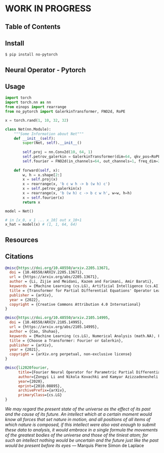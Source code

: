 # WORK IN PROGRESS

## Table of Contents

## Install

```bash
$ pip install no-pytorch
```

## Neural Operator - Pytorch

## Usage

```python
import torch
import torch.nn as nn
from einops import rearrange
from no_pytorch import GalerkinTransformer, FNO2d, RoPE

x = torch.rand(1, 10, 32, 32)

class Net(nn.Module):
    """Some Information about Net"""
    def __init__(self):
        super(Net, self).__init__()
        
        self.proj = nn.Conv2d(10, 64, 1)
        self.petrov_galerkin = GalerkinTransformer(dim=64, qkv_pos=RoPE(16), dim_head=16, depth=1)
        self.fourier = FNO2d(in_channels=64, out_channels=1, freq_dim=20, depth=1)
        
    def forward(self, x):
        w, h = x.shape[2:]
        x = self.proj(x)
        x = rearrange(x, 'b c w h -> b (w h) c')
        x = self.petrov_galerkin(x)
        x = rearrange(x, 'b (w h) c -> b c w h', w=w, h=h)
        x = self.fourier(x)
        return x

model = Net()

# in [x_0, x_1 ... x_10] out x_10+1
x_hat = model(x) # (1, 1, 64, 64)
```

## Resources

## Citations

```bibtex
@misc{https://doi.org/10.48550/arxiv.2205.13671,
  doi = {10.48550/ARXIV.2205.13671},
  url = {https://arxiv.org/abs/2205.13671},
  author = {Li, Zijie and Meidani, Kazem and Farimani, Amir Barati},
  keywords = {Machine Learning (cs.LG), Artificial Intelligence (cs.AI), FOS: Computer and information sciences, FOS: Computer and information sciences},
  title = {Transformer for Partial Differential Equations' Operator Learning},
  publisher = {arXiv},
  year = {2022},
  copyright = {Creative Commons Attribution 4.0 International}
}
```

```bibtex
@misc{https://doi.org/10.48550/arxiv.2105.14995,
  doi = {10.48550/ARXIV.2105.14995},
  url = {https://arxiv.org/abs/2105.14995},
  author = {Cao, Shuhao},
  keywords = {Machine Learning (cs.LG), Numerical Analysis (math.NA), FOS: Computer and information sciences, FOS: Computer and information sciences, FOS: Mathematics, FOS: Mathematics, 68T99, 65D15, 65M99, 65N99},
  title = {Choose a Transformer: Fourier or Galerkin},
  publisher = {arXiv},
  year = {2021},
  copyright = {arXiv.org perpetual, non-exclusive license}
}
```

```bibtex
@misc{li2020fourier,
      title={Fourier Neural Operator for Parametric Partial Differential Equations}, 
      author={Zongyi Li and Nikola Kovachki and Kamyar Azizzadenesheli and Burigede Liu and Kaushik Bhattacharya and Andrew Stuart and Anima Anandkumar},
      year={2020},
      eprint={2010.08895},
      archivePrefix={arXiv},
      primaryClass={cs.LG}
}
```

*We may regard the present state of the universe as the effect of its past and the cause of its future. An intellect which at a certain moment would know all forces that set nature in motion, and all positions of all items of which nature is composed, if this intellect were also vast enough to submit these data to analysis, it would embrace in a single formula the movements of the greatest bodies of the universe and those of the tiniest atom; for such an intellect nothing would be uncertain and the future just like the past would be present before its eyes* — Marquis Pierre Simon de Laplace